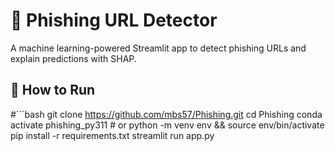 # 🔐 Phishing URL Detector

A machine learning-powered Streamlit app to detect phishing URLs and explain predictions with SHAP.

## 🚀 How to Run
#```bash
git clone https://github.com/mbs57/Phishing.git
cd Phishing
conda activate phishing_py311  # or python -m venv env && source env/bin/activate
pip install -r requirements.txt
streamlit run app.py
